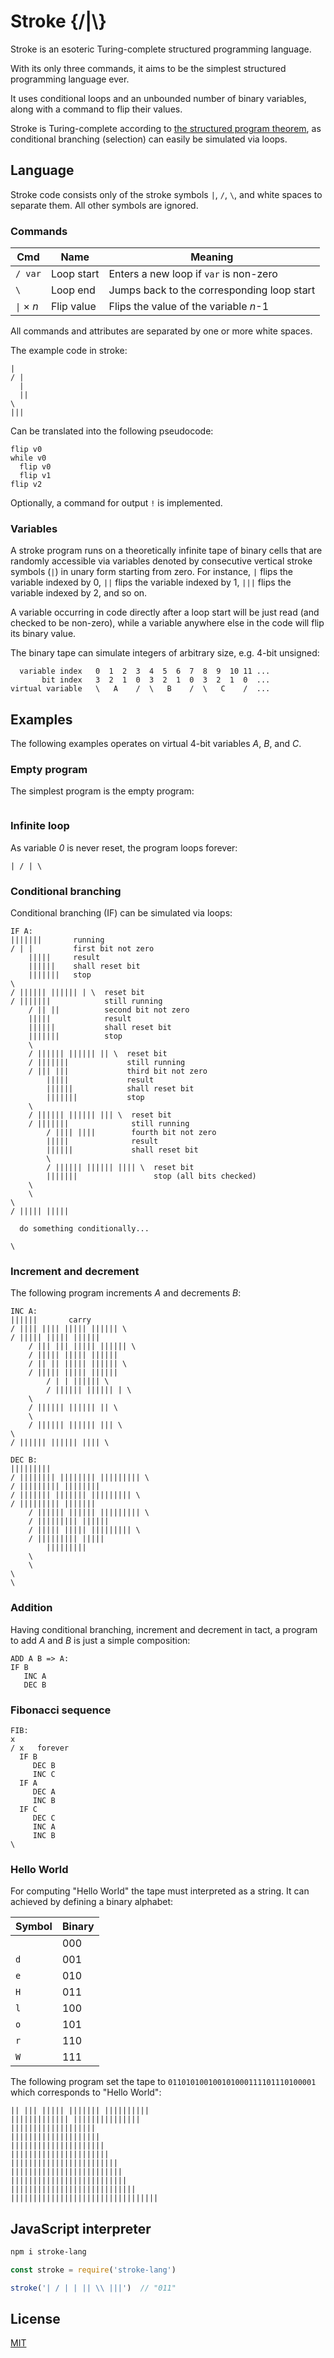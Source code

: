# Stroke {/|\\}

Stroke is an esoteric Turing-complete structured programming language.

With its only three commands, it aims to be the simplest structured programming language ever.

It uses conditional loops and an unbounded number of binary variables, along with a command to flip their values.

Stroke is Turing-complete according to [the structured program theorem](https://en.wikipedia.org/wiki/Structured_program_theorem), as conditional branching (selection) can easily be simulated via loops.

## Language

Stroke code consists only of the stroke symbols `|`, `/`, `\`, and white spaces to separate them. All other symbols are ignored.

### Commands

| Cmd | Name | Meaning |
| --- | ---- | ------- |
| `/ var` | Loop start | Enters a new loop if `var` is non-zero |
| `\` | Loop end | Jumps back to the corresponding loop start |
| `\|` × *n* | Flip value | Flips the value of the variable *n*-1 |

All commands and attributes are separated by one or more white spaces.

The example code in stroke:

```stroke
| 
/ | 
  | 
  || 
\ 
|||
```

Can be translated into the following pseudocode:

```
flip v0
while v0
  flip v0
  flip v1
flip v2
```

Optionally, a command for output `!` is implemented.

### Variables

A stroke program runs on a theoretically infinite tape of binary cells that are randomly accessible via variables denoted by consecutive vertical stroke symbols (`|`) in unary form starting from zero. For instance, `|` flips the variable indexed by 0, `||` flips the variable indexed by 1, `|||` flips the variable indexed by 2, and so on.

A variable occurring in code directly after a loop start will be just read (and checked to be non-zero), while a variable anywhere else in the code will flip its binary value.

The binary tape can simulate integers of arbitrary size, e.g. 4-bit unsigned:

```
  variable index   0  1  2  3  4  5  6  7  8  9  10 11 ...
       bit index   3  2  1  0  3  2  1  0  3  2  1  0  ...
virtual variable   \   A    /  \   B    /  \   C    /  ...
```

## Examples

The following examples operates on virtual 4-bit variables *A*, *B*, and *C*.

### Empty program

The simplest program is the empty program:

```stroke
```

### Infinite loop

As variable *0* is never reset, the program loops forever:

```stroke
| / | \
```

### Conditional branching

Conditional branching (IF) can be simulated via loops:

```stroke
IF A:
|||||||       running
/ | |         first bit not zero
    |||||     result
    ||||||    shall reset bit
    |||||||   stop
\
/ |||||| |||||| | \  reset bit
/ |||||||            still running
    / || ||          second bit not zero
    |||||            result
    ||||||           shall reset bit
    |||||||          stop
    \
    / |||||| |||||| || \  reset bit
    / |||||||             still running
    / ||| |||             third bit not zero
        |||||             result
        ||||||            shall reset bit
        |||||||           stop
    \
    / |||||| |||||| ||| \  reset bit
    / |||||||              still running
        / |||| ||||        fourth bit not zero
        |||||              result
        ||||||             shall reset bit
        \
        / |||||| |||||| |||| \  reset bit
        |||||||                 stop (all bits checked)
    \
    \
\
/ ||||| |||||  
  
  do something conditionally...

\
```

### Increment and decrement

The following program increments *A* and decrements *B*:

```stroke
INC A:    
||||||       carry
/ |||| |||| ||||| |||||| \
/ ||||| ||||| |||||| 
    / ||| ||| ||||| |||||| \
    / ||||| ||||| ||||||
    / || || ||||| |||||| \
    / ||||| ||||| ||||||
        / | | |||||| \
        / |||||| |||||| | \
    \
    / |||||| |||||| || \
    \
    / |||||| |||||| ||| \
\
/ |||||| |||||| |||| \

DEC B:
|||||||||
/ |||||||| |||||||| ||||||||| \
/ ||||||||| ||||||||
/ ||||||| ||||||| ||||||||| \
/ ||||||||| ||||||| 
    / |||||| |||||| ||||||||| \
    / ||||||||| |||||| 
    / ||||| ||||| ||||||||| \
    / ||||||||| |||||
        |||||||||
    \
    \
\
\
```

### Addition

Having conditional branching, increment and decrement in tact, 
  a program to add *A* and *B* is just a simple composition:

```stroke
ADD A B => A:
IF B
   INC A
   DEC B
```

### Fibonacci sequence

```stroke
FIB:
x 
/ x   forever
  IF B
     DEC B
     INC C
  IF A
     DEC A
     INC B
  IF C
     DEC C
     INC A
     INC B  
\
```

### Hello World

For computing "Hello World" the tape must interpreted as a string. 
  It can achieved by defining a binary alphabet:

| Symbol | Binary |
| ------ | ------ |
| ` `    | 000    |
| `d`    | 001    |
| `e`    | 010    |
| `H`    | 011    |
| `l`    | 100    |
| `o`    | 101    |
| `r`    | 110    |
| `W`    | 111    |

The following program set the tape to `011010100100101000111101110100001`
  which corresponds to "Hello World":

```stroke
|| ||| ||||| ||||||| |||||||||| 
||||||||||||| ||||||||||||||| 
||||||||||||||||||| 
|||||||||||||||||||| 
||||||||||||||||||||| 
|||||||||||||||||||||| 
|||||||||||||||||||||||| 
||||||||||||||||||||||||| 
|||||||||||||||||||||||||| 
|||||||||||||||||||||||||||| 
|||||||||||||||||||||||||||||||||
```

## JavaScript interpreter

```sh
npm i stroke-lang
```

```js
const stroke = require('stroke-lang')

stroke('| / | | || \\ |||')  // "011"
```

## License

[MIT](LICENSE)

